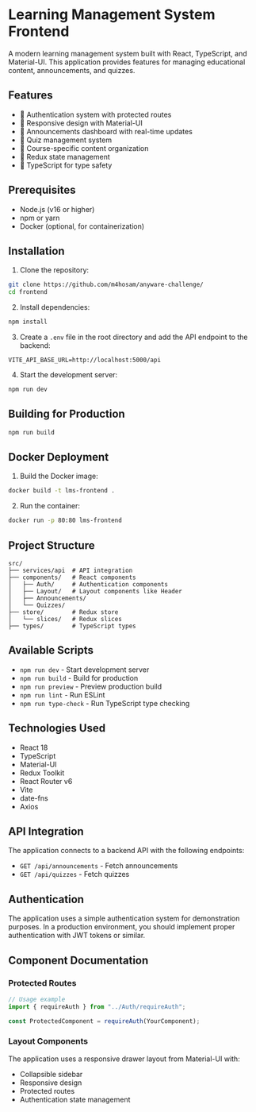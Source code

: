 # Learning Management System Frontend

A modern learning management system built with React, TypeScript, and Material-UI. This application provides features for managing educational content, announcements, and quizzes.

## Features

- 🔐 Authentication system with protected routes
- 📱 Responsive design with Material-UI
- 📢 Announcements dashboard with real-time updates
- 📝 Quiz management system
- 🎯 Course-specific content organization
- 🔄 Redux state management
- 🚀 TypeScript for type safety

## Prerequisites

- Node.js (v16 or higher)
- npm or yarn
- Docker (optional, for containerization)

## Installation

1. Clone the repository:

```bash
git clone https://github.com/m4hosam/anyware-challenge/
cd frontend
```

2. Install dependencies:

```bash
npm install
```

3. Create a `.env` file in the root directory and add the API endpoint to the backend:

```env
VITE_API_BASE_URL=http://localhost:5000/api
```

4. Start the development server:

```bash
npm run dev
```

## Building for Production

```bash
npm run build
```

## Docker Deployment

1. Build the Docker image:

```bash
docker build -t lms-frontend .
```

2. Run the container:

```bash
docker run -p 80:80 lms-frontend
```

## Project Structure

```
src/
├── services/api  # API integration
├── components/   # React components
│   ├── Auth/     # Authentication components
│   ├── Layout/   # Layout components like Header
│   ├── Announcements/
│   └── Quizzes/
├── store/        # Redux store
│   └── slices/   # Redux slices
├── types/        # TypeScript types
```

## Available Scripts

- `npm run dev` - Start development server
- `npm run build` - Build for production
- `npm run preview` - Preview production build
- `npm run lint` - Run ESLint
- `npm run type-check` - Run TypeScript type checking

## Technologies Used

- React 18
- TypeScript
- Material-UI
- Redux Toolkit
- React Router v6
- Vite
- date-fns
- Axios

## API Integration

The application connects to a backend API with the following endpoints:

- `GET /api/announcements` - Fetch announcements
- `GET /api/quizzes` - Fetch quizzes

## Authentication

The application uses a simple authentication system for demonstration purposes. In a production environment, you should implement proper authentication with JWT tokens or similar.

## Component Documentation

### Protected Routes

```typescript
// Usage example
import { requireAuth } from "../Auth/requireAuth";

const ProtectedComponent = requireAuth(YourComponent);
```

### Layout Components

The application uses a responsive drawer layout from Material-UI with:

- Collapsible sidebar
- Responsive design
- Protected routes
- Authentication state management
